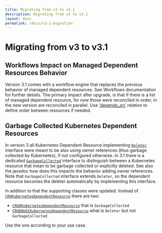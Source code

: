 ```yaml
---
title: Migrating from v3 to v3.1
description: Migrating from v3 to v3.1
layout: docs
permalink: /docs/v3-1-migration
---
```


# Migrating from v3 to v3.1

## Workflows Impact on Managed Dependent Resources Behavior

Version 3.1 comes with a workflow engine that replaces the previous behavior of managed dependent resources.
See Workflows documentation for further details.
The primary impact after upgrade, is that if there is a list of managed dependent resource, for now those
were reconciled in order, in the new version are reconciled in parallel. Use
['depends_on'](https://github.com/java-operator-sdk/java-operator-sdk/blob/df44917ef81725c10bbcb772ab7b434d511b13b9/operator-framework-core/src/main/java/io/javaoperatorsdk/operator/api/reconciler/dependent/Dependent.java#L23-L23)
relation to define order between resources if needed.

## Garbage Collected Kubernetes Dependent Resources

In version 3 all Kubernetes Dependent Resource
implementing [`Deleter`](https://github.com/java-operator-sdk/java-operator-sdk/blob/bd063ccb7d55c110e96f24d2a10860d10aedfdb6/operator-framework-core/src/main/java/io/javaoperatorsdk/operator/api/reconciler/dependent/Deleter.java#L13-L13)
interface were meant to be also using owner references (thus garbage collected by Kubernetes),
if not configured otherwise. In 3.1 there is a
dedicated [`GarbageCollected`](https://github.com/java-operator-sdk/java-operator-sdk/blob/bd063ccb7d55c110e96f24d2a10860d10aedfdb6/operator-framework-core/src/main/java/io/javaoperatorsdk/operator/api/reconciler/dependent/GarbageCollected.java#L28-L28)
interface to distinguish between a Kubernetes resource that mean to be garbage collected or explicitly deleted.
See also the javadoc how does this impacts the behavior adding owner references.
Note that `GarbageCollected` interface extends `Deleter`, so the dependent resource becomes the deleter automatically by
implementing this interface.

In addition to that the supporting classes were updated. Instead
of [`CRUKubernetesDependentResource`](https://github.com/java-operator-sdk/java-operator-sdk/blob/d99f65a736e9180e3f6de9a4239f80e47fc653fc/operator-framework-core/src/main/java/io/javaoperatorsdk/operator/processing/dependent/kubernetes/CRUKubernetesDependentResource.java)
there are two:

- [`CRUDKubernetesDependentResource`](https://github.com/java-operator-sdk/java-operator-sdk/blob/bd063ccb7d55c110e96f24d2a10860d10aedfdb6/operator-framework-core/src/main/java/io/javaoperatorsdk/operator/processing/dependent/kubernetes/CRUDKubernetesDependentResource.java)
  that is `GarbageCollected`
- [`CRUDNoGCKubernetesDependentResource`](https://github.com/java-operator-sdk/java-operator-sdk/blob/bd063ccb7d55c110e96f24d2a10860d10aedfdb6/operator-framework-core/src/main/java/io/javaoperatorsdk/operator/processing/dependent/kubernetes/CRUDNoGCKubernetesDependentResource.java)
  what is `Deleter` but not `GarbageCollected`

Use the one according to your use case. 
